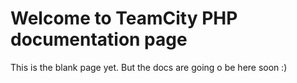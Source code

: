 Welcome to TeamCity PHP documentation page
===================

This is the blank page yet. But the docs are going o be here soon :)
